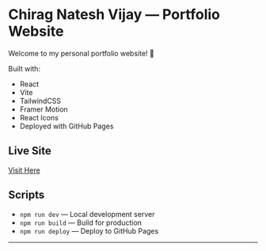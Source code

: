 # Chirag Natesh Vijay — Portfolio Website

Welcome to my personal portfolio website! 🚀

Built with:
- React
- Vite
- TailwindCSS
- Framer Motion
- React Icons
- Deployed with GitHub Pages

## Live Site
[Visit Here](https://yourgithubusername.github.io/your-repo-name)

## Scripts

- `npm run dev` — Local development server
- `npm run build` — Build for production
- `npm run deploy` — Deploy to GitHub Pages

---


